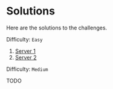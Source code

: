 # Solutions

Here are the solutions to the challenges.

Difficulty: `Easy`

1. [Server 1](./saint-john.md)
2. [Server 2](./saskatoon.md)

Difficulty: `Medium`

TODO